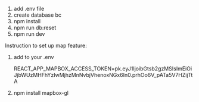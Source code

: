 1. add .env file
2. create database bc
3. npm install
4. npm run db:reset
5. npm run dev

Instruction to set up map feature:

1. add to your .env

   REACT_APP_MAPBOX_ACCESS_TOKEN=pk.eyJ1IjoibGtsb2gzMSIsImEiOiJjbWUzMHFhYzIwMjhzMnNvbjVhenoxNGx6In0.prhOo6V_pATa5V7HZijTtA

2. npm install mapbox-gl
